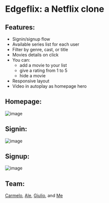 # Edgeflix: a Netflix clone

## Features: 

- Signin/signup flow
- Available series list for each user
- Filter by genre, cast, or title
- Movies details on click
- You can:
    - add a movie to your list
    - give a rating from 1 to 5
    - hide a movie
- Responsive layout 
- Video in autoplay as homepage hero

## Homepage:
![image](https://user-images.githubusercontent.com/101104738/174443920-9dc48018-d006-41f3-89cb-99f0c83b81f6.png)

## Signin:
![image](https://user-images.githubusercontent.com/101104738/174443983-289951c8-e887-4f22-a780-48882a03bf0e.png)

## Signup:
![image](https://user-images.githubusercontent.com/101104738/174444119-b7f99d38-dfdc-4861-9996-a8e48f113001.png)

## Team:
[Carmelo](https://github.com/carmelofileccia), [Ale](https://github.com/Gar1994), [Giulio](https://github.com/Gibis93), and [Me](https://github.com/esterSeidita)

